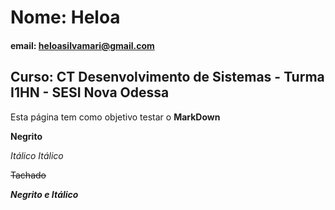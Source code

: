 # Nome: Heloa 

#### email: heloasilvamari@gmail.com

## Curso: CT Desenvolvimento de Sistemas - Turma I1HN - SESI Nova Odessa 

Esta página tem como objetivo testar o **MarkDown**

**Negrito**

*Itálico* _Itálico_

~~Tachado~~

***Negrito e Itálico***

